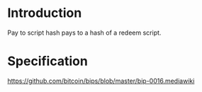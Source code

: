 # Introduction
Pay to script hash pays to a hash of a redeem script.

# Specification
https://github.com/bitcoin/bips/blob/master/bip-0016.mediawiki

